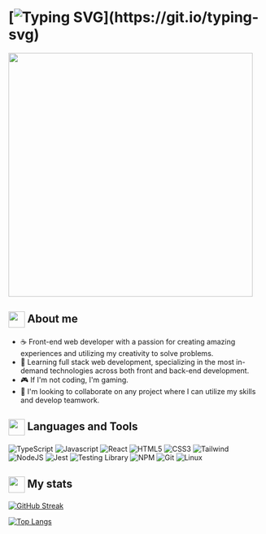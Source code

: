 <!-- Assets and resource credits can all be accessible via their respective URLs. -->

# [![Typing SVG](https://readme-typing-svg.herokuapp.com?font=VT323&size=32&pause=1000&color=C118C8&background=05031C&center=true&vCenter=true&width=435&lines=Hey+there%2C+I'm+Gabriel!)](https://git.io/typing-svg)

<img src='https://cdnb.artstation.com/p/assets/images/images/036/125/405/original/igor-freitas-mesa.gif?1616779562' width='480'>

## <img src="https://art.pixilart.com/3b3e23434eeced5.png" width="32" align="center"> About me

- ☕ Front-end web developer with a passion for creating amazing experiences and utilizing my creativity to solve problems.
- 🌱 Learning full stack web development, specializing in the most in-demand technologies across both front and back-end development.
- 🎮 If I'm not coding, I'm gaming.
- 💞️ I'm looking to collaborate on any project where I can utilize my skills and develop teamwork.

## <img src="https://lh3.googleusercontent.com/kgQ_7DlHgdY-Pj47myaaN6omXvTTylzNgUEJy3KHl_6xNaO6UAsOWThbBiYBjaE_tjcH1Byn9uwnIvLA0jTpIg=s500" width=32 align=center> Languages and Tools

![TypeScript](https://img.shields.io/badge/Typescript-05031C?style=for-the-badge&logo=typescript&logoColor=F027CF)
![Javascript](https://img.shields.io/badge/Javascript-05031C?style=for-the-badge&logo=javascript&logoColor=F027CF)
![React](https://img.shields.io/badge/React-05031C?style=for-the-badge&logo=react&logoColor=F027CF)
![HTML5](https://img.shields.io/badge/Html-05031C?style=for-the-badge&logo=html5&logoColor=F027CF)
![CSS3](https://img.shields.io/badge/Css-05031C?style=for-the-badge&logo=css3&logoColor=F027CF)
![Tailwind](https://img.shields.io/badge/Tailwind-05031C?style=for-the-badge&logo=tailwindcss&logoColor=F027CF)
![NodeJS](https://img.shields.io/badge/Node.js-05031C?style=for-the-badge&logo=nodedotjs&logoColor=F027CF)
![Jest](https://img.shields.io/badge/Jest-05031C?style=for-the-badge&logo=jest&logoColor=F027CF)
![Testing Library](https://img.shields.io/badge/Testing_Library-05031C?style=for-the-badge&logo=testinglibrary&logoColor=F027CF)
![NPM](https://img.shields.io/badge/Npm-05031C?style=for-the-badge&logo=npm&logoColor=F027CF)
![Git](https://img.shields.io/badge/Git-05031C?style=for-the-badge&logo=git&logoColor=F027CF)
![Linux](https://img.shields.io/badge/Linux-05031C?style=for-the-badge&logo=linux&logoColor=F027CF)

## <img src="https://cdnb.artstation.com/p/assets/images/images/043/383/477/original/eleanor-hyland-1ebd4b9b-ae79-4309-b422-3f1e6613b022.gif?1637109516" width=32 align=center> My stats

[![GitHub Streak](https://streak-stats.demolab.com?user=gabrielmoisesa&theme=modern-lilac2&ring=C118C8&fire=C118C8)](https://git.io/streak-stats)

[![Top Langs](https://github-readme-stats.vercel.app/api/top-langs/?username=gabrielmoisesa&layout=compact&theme=dark&bg_color=0A0E12&border_color=7373732E&title_color=C770F0&text_color=FFFFFF)](https://github.com/anuraghazra/github-readme-stats)

<!---
gabrielmoisesa/gabrielmoisesa is a ✨ special ✨ repository because its `README.md` (this file) appears on your GitHub profile.
You can click the Preview link to take a look at your changes.
--->
